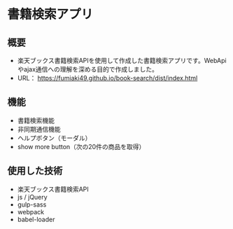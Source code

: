 # 書籍検索アプリ
## 概要
- 楽天ブックス書籍検索APIを使用して作成した書籍検索アプリです。WebApiやajax通信への理解を深める目的で作成しました。
- URL： https://fumiaki49.github.io/book-search/dist/index.html

## 機能
- 書籍検索機能
- 非同期通信機能
- ヘルプボタン（モーダル）
- show more button（次の20件の商品を取得）

## 使用した技術
- 楽天ブックス書籍検索API
- js / jQuery
- gulp-sass
- webpack
- babel-loader
